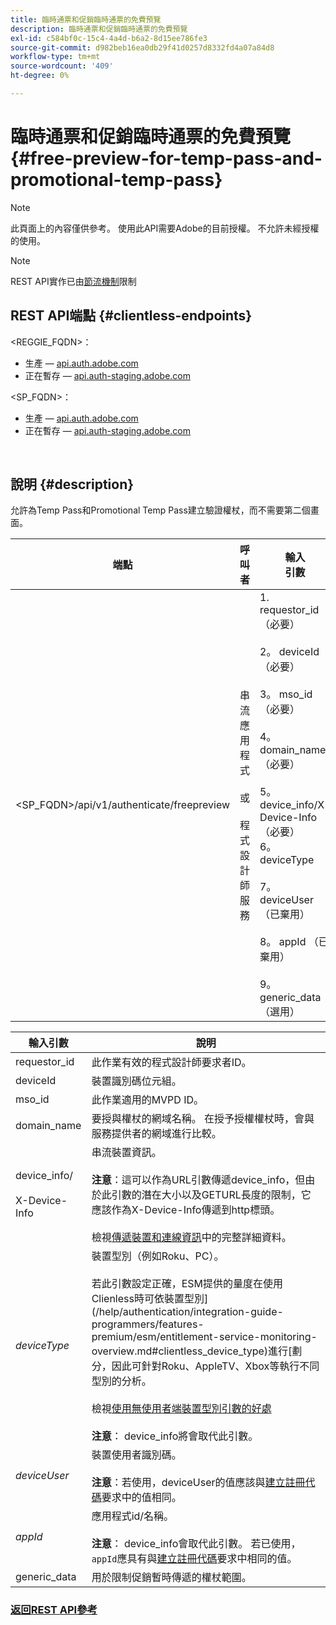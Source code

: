 ```yaml
---
title: 臨時通票和促銷臨時通票的免費預覽
description: 臨時通票和促銷臨時通票的免費預覽
exl-id: c584bf0c-15c4-4a4d-b6a2-8d15ee786fe3
source-git-commit: d982beb16ea0db29f41d0257d8332fd4a07a84d8
workflow-type: tm+mt
source-wordcount: '409'
ht-degree: 0%

---
```


# 臨時通票和促銷臨時通票的免費預覽 {#free-preview-for-temp-pass-and-promotional-temp-pass}

>[!NOTE]
>
>此頁面上的內容僅供參考。 使用此API需要Adobe的目前授權。 不允許未經授權的使用。

>[!NOTE]
>
> REST API實作已由[節流機制](/help/authentication/integration-guide-programmers/throttling-mechanism.md)限制

## REST API端點 {#clientless-endpoints}

&lt;REGGIE_FQDN>：

* 生產 — [api.auth.adobe.com](http://api.auth.adobe.com/)
* 正在暫存 — [api.auth-staging.adobe.com](http://api.auth-staging.adobe.com/)

&lt;SP_FQDN>：

* 生產 — [api.auth.adobe.com](http://api.auth.adobe.com/)
* 正在暫存 — [api.auth-staging.adobe.com](http://api.auth-staging.adobe.com/)

</br>

## 說明 {#description}

允許為Temp Pass和Promotional Temp Pass建立驗證權杖，而不需要第二個畫面。


| 端點 | 呼叫</br>者 | 輸入   </br>引數 | HTTP </br>方法 | 回應 | HTTP </br>回應 |
|-------------------------------------------|-------------------------------------------------------|-------------------------------------------------------------------------------------------------------------------------------------------------------------------------------------------------------------------------------------------------------------------------------------------------------------------------------------------------|-------------------|-----------------------------------------------------------------------------------------------------------------------------------------------|-------------------------------------------|
| &lt;SP_FQDN>/api/v1/authenticate/freepreview | 串流應用程式</br></br>或</br></br>程式設計師服務 | 1. requestor_id （必要）</br>    </br>2。  deviceId （必要）</br>    </br>3。  mso_id （必要）</br>    </br>4。  domain_name （必要）</br>    </br>5。  device_info/X-Device-Info （必要）</br>6。  deviceType</br>    </br>7。  deviceUser （已棄用）</br>    </br>8。  appId （已棄用）</br>    </br>9。  generic_data （選用） | POST | 成功的回應將是「204無內容」，這表示已成功建立權杖，並已準備好用於授權流程。 | 204 — 無內容   </br>400 — 錯誤請求 |

<div>


| 輸入引數 | 說明 |
|-------------------------------------|--------------------------------------------------------------------------------------------------------------------------------------------------------------------------------------------------------------------------------------------------------------------------------------------------------------------------------------------------------------------------------------------------------------------------------------------------------------------------------------------------------------------------------------------------------------------------------------------------------------------------------------------------|
| requestor_id | 此作業有效的程式設計師要求者ID。 |
| deviceId | 裝置識別碼位元組。 |
| mso_id | 此作業適用的MVPD ID。 |
| domain_name | 要授與權杖的網域名稱。 在授予授權權杖時，會與服務提供者的網域進行比較。 |
| device_info/</br></br>X-Device-Info | 串流裝置資訊。</br></br>**注意**：這可以作為URL引數傳遞device_info，但由於此引數的潛在大小以及GETURL長度的限制，它應該作為X-Device-Info傳遞到http標頭。 </br></br>檢視[傳遞裝置和連線資訊](/help/authentication/integration-guide-programmers/passing-client-information-device-connection-and-application.md)中的完整詳細資料。 |
| _deviceType_ | 裝置型別（例如Roku、PC）。</br></br>若此引數設定正確，ESM提供的量度在使用Clienless時可依裝置型別](/help/authentication/integration-guide-programmers/features-premium/esm/entitlement-service-monitoring-overview.md#clientless_device_type)進行[劃分，因此可針對Roku、AppleTV、Xbox等執行不同型別的分析。</br></br>檢視[使用無使用者端裝置型別引數的好處&#x200B;](/help/authentication/notes-technical/benefits-of-using-the-clientless-devicetype-parameter-in-pass-metrics.md)</br></br>**注意**： device_info將會取代此引數。 |
| _deviceUser_ | 裝置使用者識別碼。</br></br>**注意**：若使用，deviceUser的值應該與[建立註冊代碼](/help/authentication/integration-guide-programmers/legacy/rest-api-v1/apis/registration-code-request.md)要求中的值相同。 |
| _appId_ | 應用程式id/名稱。 </br></br>**注意**： device_info會取代此引數。 若已使用，`appId`應具有與[建立註冊代碼](/help/authentication/integration-guide-programmers/legacy/rest-api-v1/apis/registration-code-request.md)要求中相同的值。 |
| generic_data | 用於限制促銷暫時傳遞的權杖範圍。 |


### [返回REST API參考](/help/authentication/integration-guide-programmers/legacy/rest-api-v1/rest-api-reference.md)
